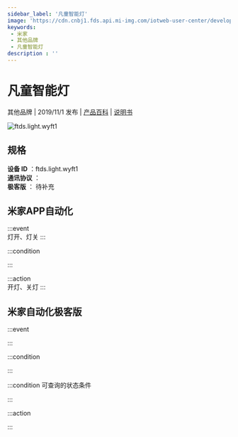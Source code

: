 ```yaml
---
sidebar_label: '凡童智能灯'
image: 'https://cdn.cnbj1.fds.api.mi-img.com/iotweb-user-center/developer_1679047654722cbXYLxHS.png?GalaxyAccessKeyId=AKVGLQWBOVIRQ3XLEW&Expires=9223372036854775807&Signature=qjol0PJsjS6LBMNDks4PM/A2zbs='
keywords: 
 - 米家
 - 其他品牌
 - 凡童智能灯
description : ''
---
```

# 凡童智能灯

其他品牌 | 2019/11/1 发布 | [产品百科](https://home.mi.com/webapp/content/baike/product/index.html?model=ftds.light.wyft1/) | [说明书](https://home.mi.com/views/introduction.html?model=ftds.light.wyft1&region=cn)

![ftds.light.wyft1](https://cdn.cnbj1.fds.api.mi-img.com/iotweb-user-center/developer_1679047654722cbXYLxHS.png?GalaxyAccessKeyId=AKVGLQWBOVIRQ3XLEW&Expires=9223372036854775807&Signature=qjol0PJsjS6LBMNDks4PM/A2zbs=)

## 规格  
> 
**设备 ID** ：ftds.light.wyft1  
**通讯协议** ：  
**极客版**  ： 待补充 


## 米家APP自动化  

:::event  
灯开、灯关
:::

:::condition  

:::

:::action   
开灯、关灯
:::

## 米家自动化极客版  

:::event  

:::

:::condition  

:::

:::condition 可查询的状态条件  

:::

:::action  

:::

        
